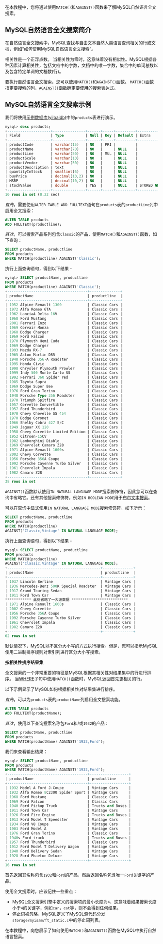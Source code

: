 在本教程中，您将通过使用`MATCH()`和`AGAINST()`函数来了解MySQL自然语言全文搜索。

## MySQL自然语言全文搜索简介

在自然语言全文搜索中，MySQL查找与自由文本自然人类语言查询相关的行或文档，例如“如何使用MySQL自然语言全文搜索”。

相关性是一个正浮点数。 当相关性为零时，这意味着没有相似性。MySQL根据各种因素计算相关性，包括文档中的字数，文档中的唯一字数，集合中的单词总数以及包含特定单词的文档数(行)。

要执行自然语言全文搜索，您可以使用`MATCH()`和`AGAINST()`函数。 `MATCH()`函数指定要搜索的列，`AGAINST()`函数确定要使用的搜索表达式。

## MySQL自然语言全文搜索示例

我们将使用[示例数据库(yiibaidb)](http://www.yiibai.com/mysql/sample-database.html)中的`products`表进行演示。

```sql
mysql> desc products;
+--------------------+---------------+------+-----+---------+------------------+
| Field              | Type          | Null | Key | Default | Extra            |
+--------------------+---------------+------+-----+---------+------------------+
| productCode        | varchar(15)   | NO   | PRI |         |                  |
| productName        | varchar(70)   | NO   |     | NULL    |                  |
| productLine        | varchar(50)   | NO   | MUL | NULL    |                  |
| productScale       | varchar(10)   | NO   |     | NULL    |                  |
| productVendor      | varchar(50)   | NO   |     | NULL    |                  |
| productDescription | text          | NO   |     | NULL    |                  |
| quantityInStock    | smallint(6)   | NO   |     | NULL    |                  |
| buyPrice           | decimal(10,2) | NO   |     | NULL    |                  |
| MSRP               | decimal(10,2) | NO   |     | NULL    |                  |
| stockValue         | double        | YES  |     | NULL    | STORED GENERATED |
+--------------------+---------------+------+-----+---------+------------------+
10 rows in set (0.22 sec)
```

*首先*，需要使用`ALTER TABLE ADD FULLTEXT`语句在`products`表的`productLine`列中启用全文搜索：

```sql
ALTER TABLE products 
ADD FULLTEXT(productline);
```

*其次*，可以搜索产品系列包含`Classic`的产品，使用`MATCH()`和`AGAINST()`函数，如下查询：

```sql
SELECT productName, productline
FROM products
WHERE MATCH(productline) AGAINST('Classic');
```

执行上面查询语句，得到以下结果 -

```sql
mysql> SELECT productName, productline
FROM products
WHERE MATCH(productline) AGAINST('Classic');
+-------------------------------------+--------------+
| productName                         | productline  |
+-------------------------------------+--------------+
| 1952 Alpine Renault 1300            | Classic Cars |
| 1972 Alfa Romeo GTA                 | Classic Cars |
| 1962 LanciaA Delta 16V              | Classic Cars |
| 1968 Ford Mustang                   | Classic Cars |
| 2001 Ferrari Enzo                   | Classic Cars |
| 1969 Corvair Monza                  | Classic Cars |
| 1968 Dodge Charger                  | Classic Cars |
| 1969 Ford Falcon                    | Classic Cars |
| 1970 Plymouth Hemi Cuda             | Classic Cars |
| 1969 Dodge Charger                  | Classic Cars |
| 1993 Mazda RX-7                     | Classic Cars |
| 1965 Aston Martin DB5               | Classic Cars |
| 1948 Porsche 356-A Roadster         | Classic Cars |
| 1995 Honda Civic                    | Classic Cars |
| 1998 Chrysler Plymouth Prowler      | Classic Cars |
| 1999 Indy 500 Monte Carlo SS        | Classic Cars |
| 1992 Ferrari 360 Spider red         | Classic Cars |
| 1985 Toyota Supra                   | Classic Cars |
| 1969 Dodge Super Bee                | Classic Cars |
| 1976 Ford Gran Torino               | Classic Cars |
| 1948 Porsche Type 356 Roadster      | Classic Cars |
| 1970 Triumph Spitfire               | Classic Cars |
| 1957 Corvette Convertible           | Classic Cars |
| 1957 Ford Thunderbird               | Classic Cars |
| 1970 Chevy Chevelle SS 454          | Classic Cars |
| 1970 Dodge Coronet                  | Classic Cars |
| 1966 Shelby Cobra 427 S/C           | Classic Cars |
| 1949 Jaguar XK 120                  | Classic Cars |
| 1958 Chevy Corvette Limited Edition | Classic Cars |
| 1952 Citroen-15CV                   | Classic Cars |
| 1982 Lamborghini Diablo             | Classic Cars |
| 1969 Chevrolet Camaro Z28           | Classic Cars |
| 1971 Alpine Renault 1600s           | Classic Cars |
| 2002 Chevy Corvette                 | Classic Cars |
| 1956 Porsche 356A Coupe             | Classic Cars |
| 1992 Porsche Cayenne Turbo Silver   | Classic Cars |
| 1961 Chevrolet Impala               | Classic Cars |
| 1982 Camaro Z28                     | Classic Cars |
+-------------------------------------+--------------+
38 rows in set
```

`AGAINST()`函数默认使用`IN NATURAL LANGUAGE MODE`搜索修饰符，因此您可以在查询中省略它。还有其他搜索修饰符，例如`IN BOOLEAN MODE`用于[布尔文本搜索](http://www.yiibai.com/mysql/boolean-text-searches.html)。

可以在查询中显式使用`IN NATURAL LANGUAGE MODE`搜索修饰符，如下所示：

```sql
SELECT productName, productline
FROM products
WHERE MATCH(productline) 
AGAINST('Classic,Vintage' IN NATURAL LANGUAGE MODE);
```

执行上面查询语句，得到以下结果 -

```sql
mysql> SELECT productName, productline
FROM products
WHERE MATCH(productline) 
AGAINST('Classic,Vintage' IN NATURAL LANGUAGE MODE);
+-------------------------------------------+--------------+
| productName                               | productline  |
+-------------------------------------------+--------------+
| 1937 Lincoln Berline                      | Vintage Cars |
| 1936 Mercedes-Benz 500K Special Roadster  | Vintage Cars |
| 1917 Grand Touring Sedan                  | Vintage Cars |
| 1911 Ford Town Car                        | Vintage Cars |
************ 此处省略了一大波数据 **************************
| 1971 Alpine Renault 1600s                 | Classic Cars |
| 2002 Chevy Corvette                       | Classic Cars |
| 1956 Porsche 356A Coupe                   | Classic Cars |
| 1992 Porsche Cayenne Turbo Silver         | Classic Cars |
| 1961 Chevrolet Impala                     | Classic Cars |
| 1982 Camaro Z28                           | Classic Cars |
+-------------------------------------------+--------------+
62 rows in set
```

默认情况下，MySQL以不区分大小写的方式执行搜索。但是，您可以指示MySQL使用二进制排序规则对索引列进行区分大小写搜索。

**按相关性排序结果集**

全文搜索的一个非常重要的特征是MySQL根据其相关性对结果集中的行进行排序。 当[WHERE](http://www.yiibai.com/mysql/where.html)子句中使用`MATCH()`函数时，MySQL返回首先更相关的行。

以下示例显示了MySQL如何根据相关性对结果集进行排序。

*首先*，可以为`products`表的`productName`列启用全文搜索功能。

```sql
ALTER TABLE products 
ADD FULLTEXT(productName);
```

*其次*，使用以下查询搜索名称包`Ford`和/或`1932`的产品：

```sql
SELECT productName, productline
FROM products
WHERE MATCH(productName) AGAINST('1932,Ford');
```

我们来查看输出结果：

```sql
mysql> SELECT productName, productline
FROM products
WHERE MATCH(productName) AGAINST('1932,Ford');
+-------------------------------------+------------------+
| productName                         | productline      |
+-------------------------------------+------------------+
| 1932 Model A Ford J-Coupe           | Vintage Cars     |
| 1932 Alfa Romeo 8C2300 Spider Sport | Vintage Cars     |
| 1968 Ford Mustang                   | Classic Cars     |
| 1969 Ford Falcon                    | Classic Cars     |
| 1940 Ford Pickup Truck              | Trucks and Buses |
| 1911 Ford Town Car                  | Vintage Cars     |
| 1926 Ford Fire Engine               | Trucks and Buses |
| 1913 Ford Model T Speedster         | Vintage Cars     |
| 1934 Ford V8 Coupe                  | Vintage Cars     |
| 1903 Ford Model A                   | Vintage Cars     |
| 1976 Ford Gran Torino               | Classic Cars     |
| 1940s Ford truck                    | Trucks and Buses |
| 1957 Ford Thunderbird               | Classic Cars     |
| 1912 Ford Model T Delivery Wagon    | Vintage Cars     |
| 1940 Ford Delivery Sedan            | Vintage Cars     |
| 1928 Ford Phaeton Deluxe            | Vintage Cars     |
+-------------------------------------+------------------+
16 rows in set
```

首先返回其名称包含`1932`和`Ford`的产品，然后返回名称包含唯一`Ford`关键字的产品。

使用全文搜索时，应该记住一些重点：

- MySQL全文搜索引擎中定义的搜索项的最小长度为`4`，这意味着如果搜索长度小于`4`的关键字，例如`car`，`cat`等，则不会得到任何结果。
- 停止词被忽略，MySQL定义了MySQL源代码分发`storage/myisam/ft_static.c`中的停止词列表。

在本教程中，向您展示了如何使用`MATCH()`和`AGAINST()`函数在MySQL中执行自然语言搜索。
